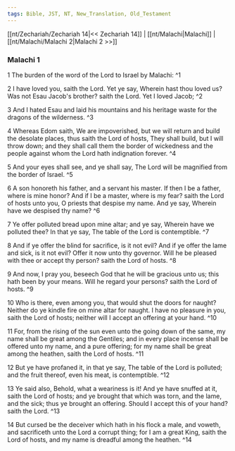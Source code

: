 ```yaml
---
tags: Bible, JST, NT, New_Translation, Old_Testament
---
```


[[nt/Zechariah/Zechariah 14|<< Zechariah 14]] | [[nt/Malachi|Malachi]] | [[nt/Malachi/Malachi 2|Malachi 2 >>]]

### Malachi 1

1 The burden of the word of the Lord to Israel by Malachi:  ^1

2 I have loved you, saith the Lord. Yet ye say, Wherein hast thou loved us? Was not Esau Jacob\'s brother? saith the Lord. Yet I loved Jacob;  ^2

3 And I hated Esau and laid his mountains and his heritage waste for the dragons of the wilderness.  ^3

4 Whereas Edom saith, We are impoverished, but we will return and build the desolate places, thus saith the Lord of hosts, They shall build, but I will throw down; and they shall call them the border of wickedness and the people against whom the Lord hath indignation forever.  ^4

5 And your eyes shall see, and ye shall say, The Lord will be magnified from the border of Israel.  ^5

6 A son honoreth his father, and a servant his master. If then I be a father, where is mine honor? And if I be a master, where is my fear? saith the Lord of hosts unto you, O priests that despise my name. And ye say, Wherein have we despised thy name?  ^6

7 Ye offer polluted bread upon mine altar; and ye say, Wherein have we polluted thee? In that ye say, The table of the Lord is contemptible.  ^7

8 And if ye offer the blind for sacrifice, is it not evil? And if ye offer the lame and sick, is it not evil? Offer it now unto thy governor. Will he be pleased with thee or accept thy person? saith the Lord of hosts.  ^8

9 And now, I pray you, beseech God that he will be gracious unto us; this hath been by your means. Will he regard your persons? saith the Lord of hosts.  ^9

10 Who is there, even among you, that would shut the doors for naught? Neither do ye kindle fire on mine altar for naught. I have no pleasure in you, saith the Lord of hosts; neither will I accept an offering at your hand.  ^10

11 For, from the rising of the sun even unto the going down of the same, my name shall be great among the Gentiles; and in every place incense shall be offered unto my name, and a pure offering; for my name shall be great among the heathen, saith the Lord of hosts.  ^11

12 But ye have profaned it, in that ye say, The table of the Lord is polluted; and the fruit thereof, even his meat, is contemptible.  ^12

13 Ye said also, Behold, what a weariness is it! And ye have snuffed at it, saith the Lord of hosts; and ye brought that which was torn, and the lame, and the sick; thus ye brought an offering. Should I accept this of your hand? saith the Lord.  ^13

14 But cursed be the deceiver which hath in his flock a male, and voweth, and sacrificeth unto the Lord a corrupt thing; for I am a great King, saith the Lord of hosts, and my name is dreadful among the heathen.  ^14

 

